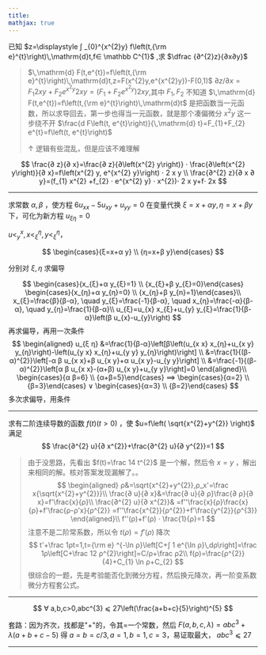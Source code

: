 ```yaml
---
title:
mathjax: true
---
```


已知 $z=\displaystyle ∫ _{0}^{x^{2}y} f\left(t,{\rm e}^{t}\right)\,\mathrm{d}t,f∈ \mathbb C^{1}$ ,求 $\dfrac {∂^{2}z}{∂x∂y}$

> $\,\mathrm{d} F(t,e^{t})=f\left(t,{\rm e}^{t}\right)\,\mathrm{d}t,z=F(x^{2}y,e^{x^{2}y})-F(0,1)$
> $∂ z/∂ x=F_{1} 2xy+F_{2} e^{x^{2}y}2xy=(F_{1}+F_{2} e^{x^{2}y})2xy$,其中 $F_{1},F_{2}$ 不知道
> $\,\mathrm{d} F(t,e^{t})=f\left(t,{\rm e}^{t}\right)\,\mathrm{d}t$ 是把函数当一元函数，所以求导回去，第一步也得当一元函数，就是那个凑偏微分 $x^{2}y$
> 这一步绕不开 $\frac{d F\left(t, e^{t}\right)}{\,\mathrm{d}  t}=F_{1}+F_{2} e^{t}=f\left(t, e^{t}\right)$
> 
> $↑$ 逻辑有些混乱，但是应该不难理解

$$
\frac{∂ z}{∂ x}=\frac{∂ z}{∂\left(x^{2} y\right)} ⋅ \frac{∂\left(x^{2} y\right)}{∂ x}=f\left(x^{2} y, e^{x^{2} y}\right) ⋅ 2 x y
\\
\frac{∂^{2} z}{∂ x ∂ y}=(f_{1} x^{2} +f_{2} ⋅ e^{x^{2} y} ⋅ x^{2})⋅ 2 x y+f⋅ 2x
$$

---

求常数 $α,β$ ，使方程 $6u_{xx}-5u_{xy}+u_{yy}=0$ 在变量代换 $ξ =x+αy,η=x+β y$ 下，可化为新方程 $u_{ξ η}=0$

$u<_y^{x},x<_ξ^η,y<_ξ^η$，

$$
\begin{cases}{ξ=x+α y} \\ {η=x+β y}\end{cases}
$$

分别对 $ξ,η$ 求偏导

$$
\begin{cases}{x_{ξ}+α y_{ξ}=1} \\
{x_{ξ}+β y_{ξ}=0}\end{cases}
\begin{cases}{x_{η}+α y_{η}=0} \\ {x_{η}+β y_{n}=1}\end{cases}\\
x_{ξ}=\frac{β}{β-α}, \quad y_{ξ}=\frac{-1}{β-α}, \quad x_{η}=\frac{-α}{β-α}, \quad y_{η}=\frac{1}{β-α}\\
u_{ξ}=u_{x} x_{ξ}+u_{y} y_{ξ}=\frac{1}{β-α}\left(β u_{x}-u_{y}\right)
$$
再求偏导，再用一次条件
$$
\begin{aligned}
u_{ξ η} &=\frac{1}{β-α}\left[β\left(u_{x x} x_{η}+u_{x y} y_{η}\right)-\left(u_{y x} x_{η}+u_{y y} y_{η}\right)\right] \\
&=\frac{1}{(β-α)^{2}}\left[-α β u_{x x}+β u_{x y}+α u_{x y}-u_{y y}\right] \\
&=\frac{-1}{(β-α)^{2}}\left[α β u_{x x}-(α+β) u_{x y}+u_{y y}\right]=0 \end{aligned}\\
\begin{cases}{α β=6} \\ {α+β=5}\end{cases}
⟹
\begin{cases}{α=2} \\ {β=3}\end{cases} ∨ 
\begin{cases}{α=3} \\ {β=2}\end{cases}
$$
多次求偏导，用条件

---

求有二阶连续导数的函数 $f(t)(t>0)$ ，使 $u=f\left( \sqrt{x^{2}+y^{2}} \right)$ 满足
$$
\frac{∂^{2} u}{∂ x^{2}}+\frac{∂^{2} u}{∂ y^{2}}=1
$$
>由于没思路，先看出 $f(t)=\frac 14 t^{2}$ 是一个解，然后令 $x=y$ ，解出来相同的解。核对答案发现漏解了。。
$$
\begin{aligned}
ρ&=\sqrt{x^{2}+y^{2}},ρ_x'=\frac x{\sqrt{x^{2}+y^{2}}}\\
\frac{∂ u}{∂ x}&=\frac{∂ u}{∂ ρ}\frac{∂ ρ}{∂ x}=f'\frac{x}{ρ}\\
\frac{∂^{2} u}{∂ x^{2}}&
=f''\frac{x}{ρ}\frac{x}{ρ}+f'\frac{ρ-ρ'x}{ρ^{2}}
=f''\frac{x^{2}}{ρ^{2}}+f'\frac{y^{2}}{ρ^{3}}
\end{aligned}\\
f''(ρ)+f'(ρ) ⋅  \frac{1}{ρ}=1
$$
注意不是二阶常系数，所以令 $t(ρ)=f'(ρ)$ 降次
$$
t'+\frac 1ρt=1,t={\rm e} ^{-\ln ρ}\left[C+∫ 1 e^{\ln ρ}\,dρ\right]=\frac 1ρ\left[C+\frac 12 ρ^{2}\right]=C/ρ+\frac ρ2\\
f(ρ)=\frac{ρ^{2}}{4}+C_{1} \ln ρ+C_{2}
$$
>很综合的一题，先是考验能否化到微分方程，然后换元降次，再一阶变系数微分方程套公式。

---
$$
∀ a,b,c>0,abc^{3} ⩽  27\left(\frac{a+b+c}{5}\right)^{5}
$$

套路：因为齐次，找都是"+"的，令其=一个常数，然后 $F(a,b,c,λ)=abc^{3}+λ(a+b+c-5)$ 得 $a=b=c/3,a=1,b=1,c=3$，易证取最大， $abc^{3} ⩽  27$

---
